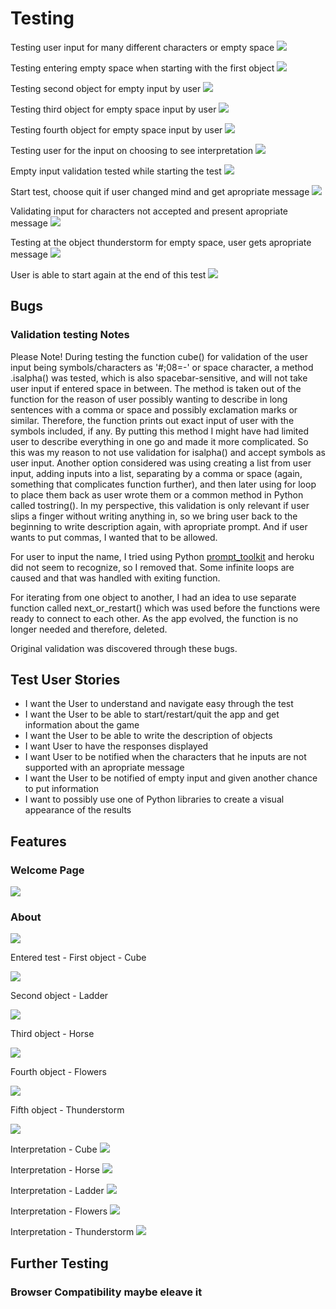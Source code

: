 
# Testing

Testing user input for many different characters or empty space
![](documentation/readme-images/welcome-validation-test.png)

Testing entering empty space when starting with the first object
![](documentation/readme-images/cube-empty-input-test.png)

Testing second object for empty input by user
![](documentation/readme-images/ladder-empty-test.png)

Testing third object for empty space input by user
![](documentation/readme-images/horse-empty-test.png)

Testing fourth object for empty space input by user
![](documentation/readme-images/flowers-empty-test.png)

Testing user for the input on choosing to see interpretation
![](documentation/readme-images/interpretation-validation-test.png)

Empty input validation tested while starting the test
![](documentation/readme-images/empty-input-starting-test.png)

Start test, choose quit if user changed mind and get apropriate message
![](documentation/readme-images/quitting-starting-valid-test.png)

Validating input for characters not accepted and present apropriate message
![](documentation/readme-images/about-symbols-test.png)

Testing at the object thunderstorm for empty space, user gets apropriate message
![](documentation/readme-images/empty-input-thunderstorm-test.png)





User is able to start again at the end of this test
![](documentation/readme-images/end-trying-again-test.png)

## Bugs

### Validation testing Notes

Please Note!
During testing the function cube() for validation of the user input being symbols/characters as '#;08=-' or space character, a method .isalpha() was tested, which is also spacebar-sensitive, and will not take user input if entered space in between. The method is taken out of the function for the reason of user possibly wanting to describe in long sentences with a comma or space and possibly exclamation marks or similar. Therefore, the function prints out exact input of user with the symbols included, if any. 
By putting this method I might have had limited user to describe everything in one go and made it more complicated. So this was my reason to not use validation for isalpha() and accept symbols as user input.
Another option considered was using creating a list from user input, adding inputs into a list, separating by a comma or space (again, something that complicates function further), and then later using for loop to place them back as user wrote them or a common method in Python called tostring(). In my perspective, this validation is only relevant if user slips a finger without writing anything in, so we bring user back to the beginning to write description again, with apropriate prompt. And if user wants to put commas, I wanted that to be allowed.

For user to input the name, I tried using Python [prompt_toolkit](https://python-prompt-toolkit.readthedocs.io/en/master/) and heroku did not seem to recognize, so I removed that.
Some infinite loops are caused and that was handled with exiting function.

For iterating from one object to another, I had an idea to use separate function called next_or_restart() which was used before the functions were ready to connect to each other. As the app evolved, the function is no longer needed and therefore, deleted.

Original validation was discovered through these bugs.

## Test User Stories

* I want the User to understand and navigate easy through the test
* I want the User to be able to start/restart/quit the app and get information about the game 
* I want the User to be able to write the description of objects
* I want User to have the responses displayed
* I want User to be notified when the characters that he inputs are not supported with an apropriate message
* I want the User to be notified of empty input and given another chance to put information
* I want to possibly use one of Python libraries to create a visual appearance of the results

## Features
### Welcome Page

![](documentation/readme-images/welcome.png)

### About

![](documentation/readme-images/about_test.png)

Entered test - First object - Cube

![](documentation/readme-images/cube-start.png)

Second object - Ladder

![](documentation/readme-images/ladder.png)

Third object - Horse

![](documentation/readme-images/horse.png)

Fourth object - Flowers

![](documentation/readme-images/flowers.png)

Fifth object - Thunderstorm

![](documentation/readme-images/thunder.png)

Interpretation - Cube
![](documentation/readme-images/cube-interpret.png)

Interpretation - Horse
![](documentation/readme-images/horse-interpret.png)

Interpretation - Ladder
![](documentation/readme-images/ladder-interpret.png)

Interpretation - Flowers
![](documentation/readme-images/flowers-interpret.png)

Interpretation - Thunderstorm
![](documentation/readme-images/thunder-interpret.png)


## Further Testing

### Browser Compatibility maybe eleave it
